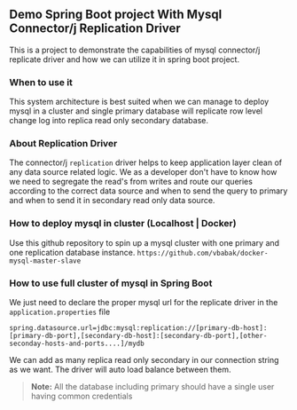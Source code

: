 ## Demo Spring Boot project With Mysql Connector/j Replication Driver
This is a project to demonstrate the capabilities of mysql connector/j replicate driver and how we can utilize
it in spring boot project.

### When to use it
This system architecture is best suited when we can manage to deploy mysql in a cluster
and single primary database will replicate row level change log into replica read only secondary 
database.

### About Replication Driver
The connector/j `replication` driver helps to keep application layer clean of any 
data source related logic. We as a developer don't have to know how we need to
segregate the read's from writes and route our queries according to the 
correct data source and when to send the query to primary and when to send it in 
secondary read only data source.

### How to deploy mysql in cluster (Localhost | Docker)
Use this github repository to spin up a mysql cluster with one primary and one replication database instance.
`https://github.com/vbabak/docker-mysql-master-slave`

### How to use full cluster of mysql in Spring Boot
We just need to declare the proper mysql url for the replicate driver
in the `application.properties` file

```properties
spring.datasource.url=jdbc:mysql:replication://[primary-db-host]:[primary-db-port],[secondary-db-host]:[secondary-db-port],[other-seconday-hosts-and-ports....]/mydb
```
We can add as many replica read only secondary in our connection string as we want. The driver will auto load balance 
between them.

> **Note:** All the database including primary should have a single user having common credentials